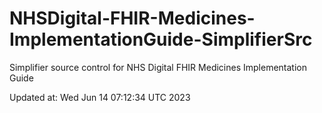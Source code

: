 # NHSDigital-FHIR-Medicines-ImplementationGuide-SimplifierSrc  
Simplifier source control for NHS Digital FHIR Medicines Implementation Guide  


Updated at: Wed Jun 14 07:12:34 UTC 2023
